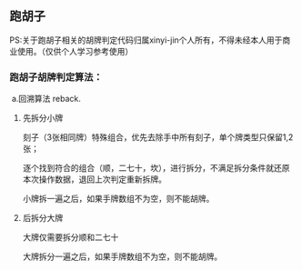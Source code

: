 ## 跑胡子

PS:关于跑胡子相关的胡牌判定代码归属xinyi-jin个人所有，不得未经本人用于商业使用。（仅供个人学习参考使用）

### 跑胡子胡牌判定算法：

​	a.回溯算法 reback.

  1. 先拆分小牌

     刻子（3张相同牌）特殊组合，优先去除手中所有刻子，单个牌类型只保留1,2张；

     逐个找到符合的组合（顺，二七十，坎），进行拆分，不满足拆分条件就还原本次操作数据，退回上次判定重新拆牌。

     小牌拆一遍之后，如果手牌数组不为空，则不能胡牌。

  2. 后拆分大牌

     大牌仅需要拆分顺和二七十

     大牌拆分一遍之后，如果手牌数组不为空，则不能胡牌。